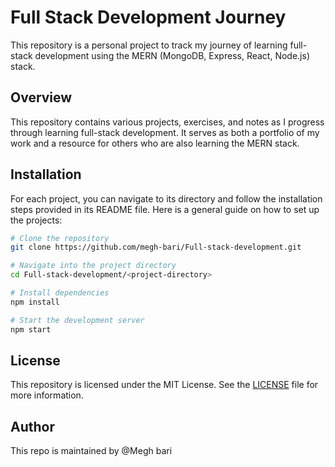 # Full Stack Development Journey

This repository is a personal project to track my journey of learning full-stack development using the MERN (MongoDB, Express, React, Node.js) stack.

## Overview

This repository contains various projects, exercises, and notes as I progress through learning full-stack development. It serves as both a portfolio of my work and a resource for others who are also learning the MERN stack.

## Installation

For each project, you can navigate to its directory and follow the installation steps provided in its README file. Here is a general guide on how to set up the projects:

```bash
# Clone the repository
git clone https://github.com/megh-bari/Full-stack-development.git

# Navigate into the project directory
cd Full-stack-development/<project-directory>

# Install dependencies
npm install

# Start the development server
npm start
```

## License

This repository is licensed under the MIT License. See the [LICENSE](LICENSE) file for more information.

## Author
This repo is maintained by @Megh bari
